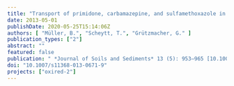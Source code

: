 ```yaml
---
title: "Transport of primidone, carbamazepine, and sulfamethoxazole in thermally treated sediments—laboratory column experiments"
date: 2013-05-01
publishDate: 2020-05-25T15:14:06Z
authors: [ "Müller, B.", "Scheytt, T.", "Grützmacher, G." ]
publication_types: ["2"]
abstract: ""
featured: false
publication: " *Journal of Soils and Sediments* 13 (5): 953–965 [10.1007/s11368-013-0671-9](https://doi.org/10.1007/s11368-013-0671-9)"
doi: "10.1007/s11368-013-0671-9"
projects: ["oxired-2"]
---
```


